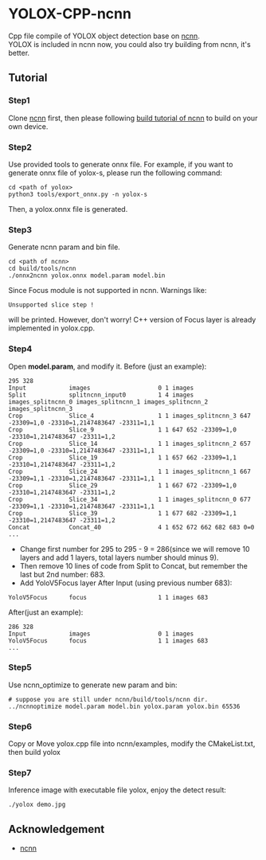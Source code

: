 # YOLOX-CPP-ncnn

Cpp file compile of YOLOX object detection base on [ncnn](https://github.com/Tencent/ncnn).  
YOLOX is included in ncnn now, you could also try building from ncnn, it's better.

## Tutorial

### Step1
Clone [ncnn](https://github.com/Tencent/ncnn) first, then please following [build tutorial of ncnn](https://github.com/Tencent/ncnn/wiki/how-to-build) to build on your own device.

### Step2
Use provided tools to generate onnx file.
For example, if you want to generate onnx file of yolox-s, please run the following command:
```shell
cd <path of yolox>
python3 tools/export_onnx.py -n yolox-s
```
Then, a yolox.onnx file is generated.

### Step3
Generate ncnn param and bin file.
```shell
cd <path of ncnn>
cd build/tools/ncnn
./onnx2ncnn yolox.onnx model.param model.bin
```

Since Focus module is not supported in ncnn. Warnings like:
```shell
Unsupported slice step ! 
```
will be printed. However, don't  worry!  C++ version of Focus layer is already implemented in yolox.cpp.

### Step4
Open **model.param**, and modify it.
Before (just an example):
```
295 328
Input            images                   0 1 images
Split            splitncnn_input0         1 4 images images_splitncnn_0 images_splitncnn_1 images_splitncnn_2 images_splitncnn_3
Crop             Slice_4                  1 1 images_splitncnn_3 647 -23309=1,0 -23310=1,2147483647 -23311=1,1
Crop             Slice_9                  1 1 647 652 -23309=1,0 -23310=1,2147483647 -23311=1,2
Crop             Slice_14                 1 1 images_splitncnn_2 657 -23309=1,0 -23310=1,2147483647 -23311=1,1
Crop             Slice_19                 1 1 657 662 -23309=1,1 -23310=1,2147483647 -23311=1,2
Crop             Slice_24                 1 1 images_splitncnn_1 667 -23309=1,1 -23310=1,2147483647 -23311=1,1
Crop             Slice_29                 1 1 667 672 -23309=1,0 -23310=1,2147483647 -23311=1,2
Crop             Slice_34                 1 1 images_splitncnn_0 677 -23309=1,1 -23310=1,2147483647 -23311=1,1
Crop             Slice_39                 1 1 677 682 -23309=1,1 -23310=1,2147483647 -23311=1,2
Concat           Concat_40                4 1 652 672 662 682 683 0=0
...
```
* Change first number for 295 to 295 - 9 = 286(since we will remove 10 layers and add 1 layers, total layers number should minus 9). 
* Then remove 10 lines of code from Split to Concat, but remember the last but 2nd number: 683.
* Add YoloV5Focus layer After Input (using previous number 683):
```
YoloV5Focus      focus                    1 1 images 683
```
After(just an example):
```
286 328
Input            images                   0 1 images
YoloV5Focus      focus                    1 1 images 683
...
```

### Step5
Use ncnn_optimize to generate new param and bin:
```shell
# suppose you are still under ncnn/build/tools/ncnn dir.
../ncnnoptimize model.param model.bin yolox.param yolox.bin 65536
```

### Step6
Copy or Move yolox.cpp file into ncnn/examples, modify the CMakeList.txt, then build yolox

### Step7
Inference image with executable file yolox, enjoy the detect result:
```shell
./yolox demo.jpg
```

## Acknowledgement

* [ncnn](https://github.com/Tencent/ncnn)
